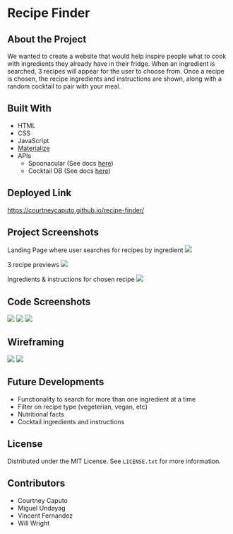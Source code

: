 # Recipe Finder

## About the Project
We wanted to create a website that would help inspire people what to cook with ingredients they already have in their fridge. When an ingredient is searched, 3 recipes will appear for the user to choose from. Once a recipe is chosen, the recipe ingredients and instructions are shown, along with a random cocktail to pair with your meal.

## Built With
* HTML
* CSS
* JavaScript
* <a href="https://materializecss.com/">Materialize</a>
* APIs
    * Spoonacular (See docs <a href="https://spoonacular.com/food-api/docs">here</a>)
    * Cocktail DB (See docs <a href="https://www.thecocktaildb.com/">here</a>)

## Deployed Link
https://courtneycaputo.github.io/recipe-finder/

## Project Screenshots
Landing Page where user searches for recipes by ingredient
<img src="/assets/images/desktop-screenshot.png">

3 recipe previews
<img src="/assets/images/preview-screenshot.png">

Ingredients & instructions for chosen recipe
<img src="/assets/images/recipe-screenshot.png">

## Code Screenshots
<img src="/assets/images/html-screentshot.png">
<img src="/assets/images/css-screenshot.png">
<img src="/assets/images/js-screentshot.png">

## Wireframing
<img src="/assets/images/mainpage.png">
<img src="/assets/images/recipedetail.png">

## Future Developments
* Functionality to search for more than one ingredient at a time
* Filter on recipe type (vegeterian, vegan, etc)
* Nutritional facts
* Cocktail ingredients and instructions

## License
Distributed under the MIT License. See `LICENSE.txt` for more information.

## Contributors
* Courtney Caputo
* Miguel Undayag
* Vincent Fernandez
* Will Wright


